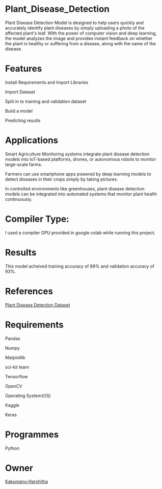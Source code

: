# Plant_Disease_Detection
Plant Disease Detection Model is designed to help users quickly and accurately identify plant diseases by simply uploading a photo of the affected plant's leaf. With the power of computer vision and deep learning, the model analyzes the image and provides instant feedback on whether the plant is healthy or suffering from a disease, along with the name of the disease.

# Features
Install Requirements and Import Libraries

Import Dataset

Split in to training and validation dataset

Build a model

Predicting results

# Applications
Smart Agriculture Monitoring systems integrate plant disease detection models into IoT-based platforms, drones, or autonomous robots to monitor large-scale farms.

Farmers can use smartphone apps powered by deep learning models to detect diseases in their crops simply by taking pictures.

In controlled environments like greenhouses, plant disease detection models can be integrated into automated systems that monitor plant health continuously.
# Compiler Type:
I used a compiler GPU provided in google colab while running this project.
# Results
This model acheived training accuracy of 89% and validation accuracy of 93%.
# References
[Plant Disease Detection Dataset](https://www.kaggle.com/datasets/emmarex/plantdisease)

# Requirements
Pandas

Numpy

Matplotlib

sci-kit learn

Tensorflow

OpenCV

Operating System(OS)

Kaggle

Keras

# Programmes
Python

# Owner
[Kakumanu-Harshitha](https://github.com/Kakumanu-Harshitha)
